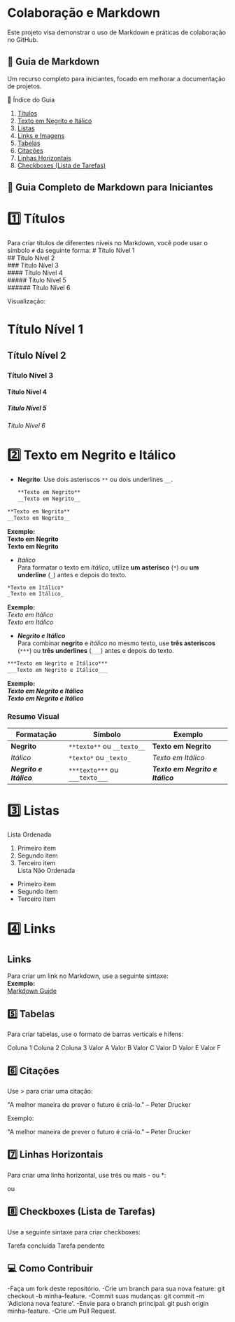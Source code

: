 # Colaboração e Markdown
Este projeto visa demonstrar o uso de Markdown e práticas de colaboração no GitHub.
## 📝 Guia de Markdown
Um recurso completo para iniciantes, focado em melhorar a documentação de projetos.

📖 Índice do Guia

1. [Títulos](#títulos)  
2. [Texto em Negrito e Itálico](#texto-em-negrito-e-itálico)  
3. [Listas](#listas)  
4. [Links e Imagens](#links-e-imagens)  
5. [Tabelas](#tabelas)  
6. [Citações](#citações)  
7. [Linhas Horizontais](#linhas-horizontais)  
8. [Checkboxes (Lista de Tarefas)](#checkboxes-lista-de-tarefas)


## 📌 Guia Completo de Markdown para Iniciantes

# 1️⃣ Títulos
Para criar títulos de diferentes níveis no Markdown, você pode usar o símbolo `#` da seguinte forma:
\# Título Nível 1  
\## Título Nível 2  
\### Título Nível 3  
\#### Título Nível 4  
\##### Título Nível 5  
\###### Título Nível 6

Visualização:
# Título Nível 1

## Título Nível 2

### Título Nível 3

#### Título Nível 4

##### Título Nível 5

###### Título Nível 6

# 2️⃣ Texto em Negrito e Itálico
- **Negrito**: Use dois asteriscos `**` ou dois underlines `__`.
  ```markdown
  **Texto em Negrito**
  __Texto em Negrito__
```markdown  
**Texto em Negrito**  
__Texto em Negrito__  
```  
**Exemplo:**  
**Texto em Negrito**  
__Texto em Negrito__  
- *Itálico*  
Para formatar o texto em *itálico*, utilize **um asterisco** (`*`) ou **um underline** (`_`) antes e depois do texto.  
```markdown  
*Texto em Itálico*  
_Texto em Itálico_  
```  
**Exemplo:**  
*Texto em Itálico*  
_Texto em Itálico_  
- ***Negrito e Itálico***  
Para combinar **negrito** e *itálico* no mesmo texto, use **três asteriscos** (`***`) ou **três underlines** (`___`) antes e depois do texto.  
```markdown  
***Texto em Negrito e Itálico***  
___Texto em Negrito e Itálico___  
```  
**Exemplo:**  
***Texto em Negrito e Itálico***  
___Texto em Negrito e Itálico___  
### Resumo Visual  
| Formatação           | Símbolo                   | Exemplo                     |
|----------------------|---------------------------|-----------------------------|
| **Negrito**          | `**texto**` ou `__texto__`| **Texto em Negrito**        |
| *Itálico*            | `*texto*` ou `_texto_`    | *Texto em Itálico*          |
| ***Negrito e Itálico*** | `***texto***` ou `___texto___` | ***Texto em Negrito e Itálico*** |

# 3️⃣ Listas
Lista Ordenada
1. Primeiro item  
2. Segundo item  
3. Terceiro item  
Lista Não Ordenada
- Primeiro item  
- Segundo item  
- Terceiro item

# 4️⃣ Links 
## Links  
Para criar um link no Markdown, use a seguinte sintaxe:  
**Exemplo:**  
[Markdown Guide](https://www.markdownguide.org/)

## 5️⃣ Tabelas
Para criar tabelas, use o formato de barras verticais e hífens:

Coluna 1	Coluna 2	Coluna 3
Valor A	Valor B	Valor C
Valor D	Valor E	Valor F

## 6️⃣ Citações
Use > para criar uma citação:

"A melhor maneira de prever o futuro é criá-lo." – Peter Drucker

Exemplo:

"A melhor maneira de prever o futuro é criá-lo." – Peter Drucker

## 7️⃣ Linhas Horizontais
Para criar uma linha horizontal, use três ou mais - ou *:

ou

## 8️⃣ Checkboxes (Lista de Tarefas)
Use a seguinte sintaxe para criar checkboxes:

 Tarefa concluída
 Tarefa pendente

## 💻 Como Contribuir
-Faça um fork deste repositório.
-Crie um branch para sua nova feature: git checkout -b minha-feature.
-Commit suas mudanças: git commit -m 'Adiciona nova feature'.
-Envie para o branch principal: git push origin minha-feature.
-Crie um Pull Request.



